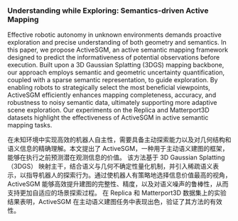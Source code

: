 ### Understanding while Exploring: Semantics-driven Active Mapping

Effective robotic autonomy in unknown environments demands proactive exploration and precise understanding of both geometry and semantics. In this paper, we propose ActiveSGM, an active semantic mapping framework designed to predict the informativeness of potential observations before execution. Built upon a 3D Gaussian Splatting (3DGS) mapping backbone, our approach employs semantic and geometric uncertainty quantification, coupled with a sparse semantic representation, to guide exploration. By enabling robots to strategically select the most beneficial viewpoints, ActiveSGM efficiently enhances mapping completeness, accuracy, and robustness to noisy semantic data, ultimately supporting more adaptive scene exploration. Our experiments on the Replica and Matterport3D datasets highlight the effectiveness of ActiveSGM in active semantic mapping tasks.

在未知环境中实现高效的机器人自主性，需要具备主动探索能力以及对几何结构和语义信息的精确理解。本文提出了 ActiveSGM，一种用于主动语义建图的框架，能够在执行之前预测潜在观测信息的价值。
该方法基于 3D Gaussian Splatting（3DGS） 映射主干，结合语义与几何不确定性量化机制，并引入稀疏语义表示，以指导机器人的探索行为。通过使机器人有策略地选择信息价值最高的视角，ActiveSGM 能够高效提升建图的完整性、精度，以及对语义噪声的鲁棒性，从而支持更加自适应的场景探索过程。
在 Replica 和 Matterport3D 数据集上的实验结果表明，ActiveSGM 在主动语义建图任务中表现出色，验证了其方法的有效性。
